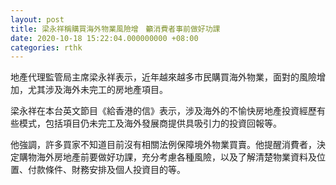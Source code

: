 ```yaml
---
layout: post
title: 梁永祥稱購買海外物業風險增　籲消費者事前做好功課
date: 2020-10-18 15:22:04.000000000 +08:00
categories: rthk
---
```


地產代理監管局主席梁永祥表示，近年越來越多市民購買海外物業，面對的風險增加，尤其涉及海外未完工的房地產項目。

梁永祥在本台英文節目《給香港的信》表示，涉及海外的不愉快房地產投資經歷有些模式，包括項目仍未完工及海外發展商提供具吸引力的投資回報等。
 
他強調，許多買家不知道目前沒有相關法例保障境外物業買賣。他提醒消費者，決定購物海外房地產前要做好功課，充分考慮各種風險，以及了解清楚物業資料及位置、付款條件、財務安排及個人投資目的等。
